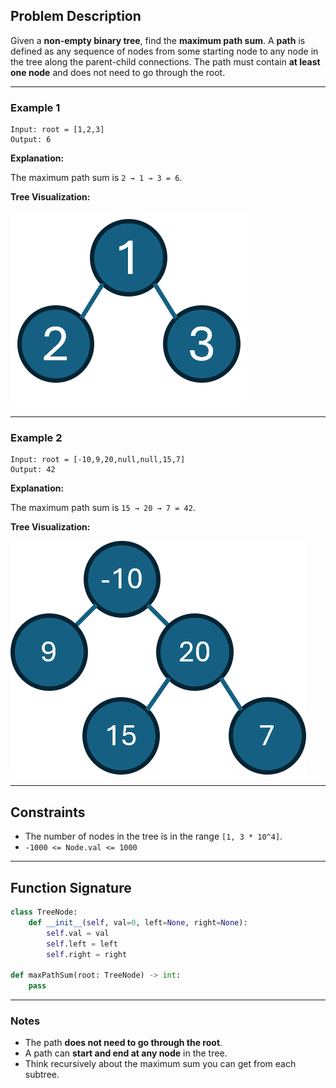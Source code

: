 ## Problem Description

Given a **non-empty binary tree**, find the **maximum path sum**. A **path** is defined as any sequence of nodes from some starting node to any node in the tree along the parent-child connections. The path must contain **at least one node** and does not need to go through the root.

---

### Example 1

```
Input: root = [1,2,3]
Output: 6
```

**Explanation:**

The maximum path sum is `2 → 1 → 3 = 6`.

**Tree Visualization:**

![Example Tree 1](./basic_tree.png)

---

### Example 2

```
Input: root = [-10,9,20,null,null,15,7]
Output: 42
```

**Explanation:**

The maximum path sum is `15 → 20 → 7 = 42`.

**Tree Visualization:**

![Example Tree](./basic_tree2.png)

---

## Constraints

* The number of nodes in the tree is in the range `[1, 3 * 10^4]`.
* `-1000 <= Node.val <= 1000`

---

## Function Signature

```python
class TreeNode:
    def __init__(self, val=0, left=None, right=None):
        self.val = val
        self.left = left
        self.right = right

def maxPathSum(root: TreeNode) -> int:
    pass
```

---

### Notes

* The path **does not need to go through the root**.
* A path can **start and end at any node** in the tree.
* Think recursively about the maximum sum you can get from each subtree.
